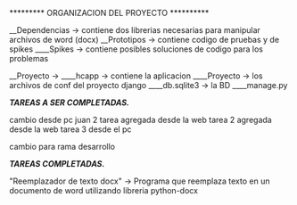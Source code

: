 
********* ORGANIZACION DEL PROYECTO **********

__Dependencias -> contiene dos librerias necesarias para manipular archivos de word (docx)
__Prototipos -> contiene codigo de pruebas y de spikes
____Spikes -> contiene posibles soluciones de codigo para los problemas

__Proyecto ->
____hcapp -> contiene la aplicacion
____Proyecto -> los archivos de conf del proyecto django
____db.sqlite3 -> la BD 
____manage.py







_________TAREAS A SER COMPLETADAS._________

cambio desde pc juan 2
tarea agregada desde la web
tarea 2 agregada desde la web
tarea 3 desde el pc

cambio para rama desarrollo


_________TAREAS COMPLETADAS._________

"Reemplazador de texto docx" -> Programa que reemplaza texto en un documento de word
utilizando libreria python-docx


